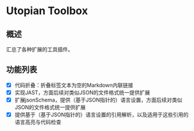 # Utopian Toolbox

## 概述

汇总了各种扩展的工具插件。

## 功能列表

* [X] 代码折叠：折叠标签文本为空的Markdown内联链接
* [X] 实现JAST，方面后续对类似JSON的文件格式统一提供扩展
* [X] 扩展jsonSchema，提供（基于JSON指针的）语言设置，方面后续对类似JSON的文件格式统一提供扩展
* [X] 提供基于（基于JSON指针的）语言设置的引用解析，以及适用于这些引用的语言高亮与代码检查
